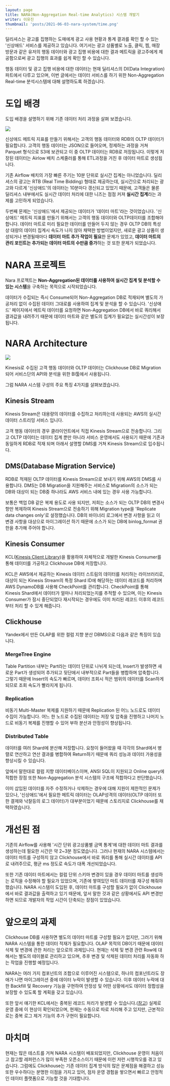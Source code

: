 ```yaml
---
layout: page
title: NARA(Non-Aggregation Real-time Analytics) 시스템 개발기
writer: 이유진
thumbnail: 'posts/2021-06-03-nara-system/time.png'
---
```


딜리셔스는 광고를 집행하는 도매에게 광고 사용 현황과 통계 결과를 확인 할 수 있는 '신상애드' 서비스를 제공하고 있습니다. 여기서는 광고 상품별로 노출, 클릭, 찜, 매장 방문과 같은 유저의 행동 데이터와 광고 집행 비용에 대한 결과 메트릭을 광고주에게 제공함으로써 광고 집행의 효과를 쉽게 확인 할 수 있습니다.

행동 데이터 및 광고 집행 비용에 대한 데이터는 현재 딜리셔스의 DI(Data Integration) 파트에서 다루고 있으며, 이번 글에서는 데이터 서비스를 하기 위한 Non-Aggregation Real-time 분석시스템에 대해 설명하도록 하겠습니다.

# 도입 배경

도입 배경을 설명하기 위해 기존 데이터 처리 과정을 살펴 보겠습니다.

![](/assets/image/posts/2021-06-03-nara-system/image1.png)

신상애드 메트릭 지표를 만들기 위해서는 고객의 행동 데이터와 RDB의 OLTP 데이터가 필요합니다. 고객의 행동 데이터는 JSON으로 들어오며, 정제하는 과정을 거쳐 Parquet 형식으로 S3에 보관되고 이 중 OLTP 데이터는 RDB로 저장됩니다. 이렇게 저장된 데이터는 Airlow 배치 스케줄러를 통해 ETL과정을 거친 후 데이터 마트로 생성됩니다.

기존 Airflow 배치의 가장 빠른 주기는 10분 단위로 실시간 집계는 아니었습니다. 딜리셔스의 광고는 RTB (Real Time Bidding) 형태로 제공하는데, 실시간으로 처리되는 광고와 다르게 '신상애드'의 데이터는 10분마다 갱신되고 있었기 때문에, 고객들은 물론 딜리셔스 내부에서도 실시간 데이터 처리에 대한 니즈는 점점 커져 **실시간 집계**라는 과제를 고민하게 되었습니다.

두번째 문제는 '신상애드'에서 제공되는 데이터가 '데이터 마트'라는 것이었습니다. '신상애드' 메트릭 지표를 만들기 위해서는 고객의 행동 데이터와 OLTP데이터를 조합해야 합니다. 데이터 마트로 미리 필요한 데이터를 만들어 두지 않는 경우 OLTP DB의 특성상 대량의 데이터 집계시 속도가 나지 않아 채택한 방법이었지만, 새로운 광고 상품이 생성되거나 변경될때마다 **데이터 마트 추가 작업이 필요**한 문제가 있었고, **데이터 마트의 관리 포인트는 추가되는 데이터 마트의 수만큼 증가**하는 것 또한 문제가 되었습니다.

# NARA 프로젝트

Nara 프로젝트는 **Non-Aggregation된 데이터를 사용하여 실시간 집계 및 분석할 수 있는 시스템**을 구축하는 목적으로 시작되었습니다.

데이터가 수집되는 즉시 Consume되어 Non-Aggregation DB로 적재되며 별도의 가공처리 없이 수집된 데이터 그대로를 사용하여 집계 및 분석을 할 수 있습니다. '신상애드' 페이지에서 메트릭 데이터를 요청하면 Non-Aggregation DB에서 바로 쿼리해서 결과값을 내려주기 때문에 데이터 마트와 같은 별도의 집계가 필요없는 실시간성이 보장됩니다.

# NARA Architecture

![](/assets/image/posts/2021-06-03-nara-system/image2.png)

Kinesis로 수집된 고객 행동 데이터와 OLTP 데이터는 Clickhouse DB로 Migration되어 서비스단의 API와 분석을 위한 BI툴에서 사용됩니다.

그럼 NARA 시스템 구성의 주요 특징 4가지를 살펴보겠습니다.

## Kinesis Stream

Kinesis Stream은 대용량의 데이터를 수집하고 처리하는데 사용되는 AWS의 실시간 데이터 스트리밍 서비스 입니다.

고객 행동 데이터의 경우 클라이언트에서 직접 Kinesis Stream으로 전송합니다. 그리고 OLTP 데이터는 데이터 집계 뿐만 아니라 서비스 운영에서도 사용되기 때문에 기존과 동일하게 RDB로 적재 되며 아래서 설명할 DMS를 거쳐 Kinesis Stream으로 입수됩니다.

## DMS(Database Migration Service)

RDB로 적재된 OLTP 데이터를 Kinesis Stream으로 보내기 위해 AWS의 DMS를 사용합니다. DMS는 DB Migration을 지원해주는 서비스로 Migration의 소스가 되는 DB와 대상이 되는 DB중 하나라도 AWS 서비스 내에 있는 경우 사용 가능합니다.

보통은 백업 DB 같은 복제 용도로 사용 되지만, 저희는 소스가 되는 OLTP DB의 변경사항만 복제하여 Kinesis Stream으로 전송하기 위해 Migration type을 'Replicate data changes only'로 설정했습니다. DB의 바이너리 로그에서 변경 사항을 읽고 이 변경 사항을 대상으로 마이그레이션 하기 때문에 소스가 되는 DB에 binlog_format 권한을 추가해 주어야 합니다.

## Kinesis Consumer

KCL([Kinesis Client Library](https://docs.aws.amazon.com/ko_kr/streams/latest/dev/kinesis-record-processor-implementation-app-java.html ))을 활용하여 자체적으로 개발한 Kinesis Consumer를 통해 데이터를 가공하고 Clickhouse DB에 저장합니다.

KCL은 AWS에서 제공하는 Kinesis 데이터 스트림의 데이터를 처리하는 라이브러리로, 대상이 되는 Kinesis Stream의 특정 Shard ID에 해당하는 데이터 레코드를 처리하며 AWS DynamoDB를 사용해 CheckPoint를 관리합니다. CheckPoint를 통해 Kinesis Shard에서 데이터가 얼마나 처리되었는지를 추적할 수 있으며, 이는 Kinesis Consumer가 잠시 중단되었다 재시작되는 경우에도 이미 처리된 레코드 이후의 레코드부터 처리 할 수 있게 해줍니다.

## Clickhouse

Yandex에서 만든 OLAP를 위한 컬럼 지향 분산 DBMS으로 다음과 같은 특징이 있습니다.

### MergeTree Engine

Table Partition 내부는 Part라는 데이터 단위로 나뉘게 되는데, Insert가 발생하면 새로운 Part가 생성되어 추가되고 뒷단에서 내부적으로 Part들을 병합하며 압축합니다. 그렇기 때문에 Insert의 속도가 빠르며, 데이터 조회시 적은 범위의 데이터를 Scan하게 되므로 조회 속도가 빨라지게 됩니다.

### Replication

비동기 Multi-Master 복제를 지원하기 때문에 Replication 된 어느 노드로도 데이터 수집이 가능합니다. 어느 한 노드로 수집된 데이터는 저장 및 압축을 진행하고 나머지 노드로 비동기 복제를 진행할 수 있어 부하 분산과 안정성이 향상됩니다.

### Distributed Table

데이터를 여러 Shard에 분산해 저장합니다. 요청이 들어왔을 때 각각의 Shard에서 병렬로 연산하고 연산 결과를 병합하여 Return하기 때문에 쿼리 성능과 데이터 가용성을 향상시킬 수 있습니다.

앞에서 말한대로 컬럼 지향 데이터베이스이며, ANSI SQL이 지원되고 Online query에 적합한 장점 또한  Non-Aggregation 분석 시스템의 구조에 적합하다고 판단했습니다.

이미 삽입된 데이터를 자주 수정하거나 삭제하는 경우에 대해 지원이 제한적인 문제가 있으나, '신상애드'에서 필요한 메트릭 데이터는 OLAP성격의 데이터(OLTP 데이터 또한 결제와 낙찰등의 로그 데이터)가 대부분이었기 때문에 스토리지로 Clickhouse를 채택하였습니다.

# 개선된 점

기존의 Airflow를 사용해 '시간 단위 광고상품별 금액 통계'에 대한 데이터 마트 결과를 생성하는데 필요한 시간은 약 2~3분 정도였습니다. 그러나 현재의 NARA 시스템에서는 데이터 마트를 구성하지 않고 Clickhouse에서 바로 쿼리를 통해 실시간 데이터를 API로 내려주므로, 평균 ms 정도로 속도가 대폭 개선되었습니다.

또한 기존 데이터 마트에서는 컬럼 단위 스키마 변경이 있을 경우 데이터 마트를 생성하는 로직을 수정해야 할 필요가 있었으며, 기존에 쌓여있던 마트 데이터를 재구성 해줘야 했습니다. NARA 시스템이 도입된 후, 데이터 마트를 구성할 필요가 없이 Clickhouse에서 바로 결과값을 출력하고 있기 때문에, 앞서 말한 것과 같은 상황에서도 API 변경만 하면 되므로 개발자의 작업 시간이 단축되는 장점이 있었습니다.

# 앞으로의 과제

Clickhouse DB를 사용하면 별도의 데이터 마트를 구성할 필요가 없지만, 그러기 위해 NARA 시스템을 통한 데이터 적재가 필요합니다. OLAP 목적의 DB이기 때문에 데이터 삭제 및 변경에 관한 처리는 앞으로의 과제입니다. 현재는 삭제 및 변경 관련 Row에 대해서는 별도의 테이블로 관리하고 있으며, 추후 변경 및 삭제된 데이터 처리를 자동화 하는 작업을 진행할 예정입니다.

NARA는 여러 가지 컴포넌트의 조합으로 이루어진 시스템으로, 하나의 컴포넌트라도 장애가 나면 마이그레이션 중에 데이터 누락이 발생할 수 있습니다. 이후 데이터 누락에 대한 Backfill 및 Recovery 기능을 구현하여 안정성 및 어떤 상황에서도 데이터 정합성을 보장할 수 있도록 할 계획을 갖고 있습니다. 

또한 앞서 얘기한 KCL에서는 중복된 레코드 처리가 발생할 수 있습니다.([참고](https://docs.aws.amazon.com/ko_kr/streams/latest/dev/kinesis-record-processor-duplicates.html)) 실제로 운영 중에 이 현상이 확인되었으며, 현재는 수동으로 따로 처리해 주고 있지만, 근본적으로는 중복 로그 제거 기능의 추가 구현이 필요합니다.

# 마치며

현재는 많은 테스트를 거쳐 NARA 시스템이 배포되었지만, Clickhouse 운영이 처음이고 참고할 레퍼런스가 많이 부족한 오픈소스이기 때문에 이런 저런 시행착오를 겪고 있습니다. 그럼에도 Clickhouse는 기존 데이터 집계 방식의 많은 문제점을 해결하고 성능 또한 우수하다는 분명한 이점을 가지고 있어, 점차 운영 경험을 쌓으면서 빠르고 안정적인 데이터 플랫폼으로 기능할 것을 기대합니다. 